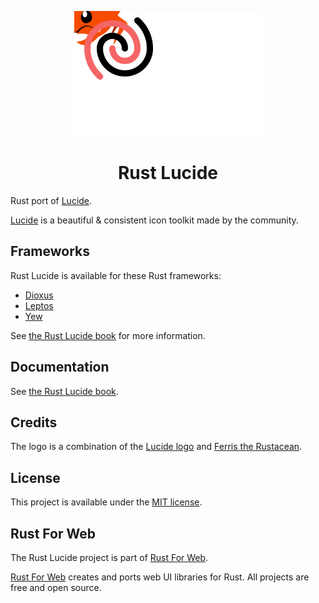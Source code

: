 <p align="center">
    <a href="./logo.svg">
        <img src="./logo.svg" width="300" height="200" alt="Rust Lucide Logo">
    </a>
</p>

<h1 align="center">Rust Lucide</h1>

Rust port of [Lucide](https://lucide.dev/).

[Lucide](https://lucide.dev/) is a beautiful & consistent icon toolkit made by the community.

## Frameworks

Rust Lucide is available for these Rust frameworks:

- [Dioxus](https://dioxuslabs.com/)
- [Leptos](https://leptos.dev/)
- [Yew](https://yew.rs/)

See [the Rust Lucide book](https://lucide.rustforweb.org/introduction.html#frameworks) for more information.

## Documentation

See [the Rust Lucide book](https://lucide.rustforweb.org).

## Credits

The logo is a combination of the [Lucide logo](https://github.com/lucide-icons/lucide/blob/main/docs/public/logo-icon.svg) and [Ferris the Rustacean](https://rustacean.net/).

## License

This project is available under the [MIT license](LICENSE.md).

## Rust For Web

The Rust Lucide project is part of [Rust For Web](https://github.com/RustForWeb).

[Rust For Web](https://github.com/RustForWeb) creates and ports web UI libraries for Rust. All projects are free and open source.
